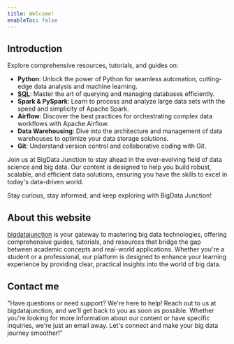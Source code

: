 ```yaml
---
title: Welcome!
enableToc: false
---
```


## Introduction




Explore comprehensive resources, tutorials, and guides on:

- **Python**: Unlock the power of Python for seamless automation, cutting-edge data analysis and machine learning.
- [**SQL**](https://bigdatajunction.com/sql/): Master the art of querying and managing databases efficiently.
- **Spark & PySpark**: Learn to process and analyze large data sets with the speed and simplicity of Apache Spark.
- **Airflow**: Discover the best practices for orchestrating complex data workflows with Apache Airflow.
- **Data Warehousing**: Dive into the architecture and management of data warehouses to optimize your data storage solutions.
- **Git**: Understand version control and collaborative coding with Git.

Join us at BigData Junction to stay ahead in the ever-evolving field of data science and big data. Our content is designed to help you build robust, scalable, and efficient data solutions, ensuring you have the skills to excel in today's data-driven world.

Stay curious, stay informed, and keep exploring with BigData Junction!

## About this website

[bigdatajunction](https://bigdatajunction.com/) is your gateway to mastering big data technologies, offering comprehensive guides, tutorials, and resources that bridge the gap between academic concepts and real-world applications. Whether you're a student or a professional, our platform is designed to enhance your learning experience by providing clear, practical insights into the world of big data.

## Contact me

"Have questions or need support? We're here to help! Reach out to us at bigdatajunction, and we'll get back to you as soon as possible. Whether you're looking for more information about our content or have specific inquiries, we're just an email away. Let's connect and make your big data journey smoother!"